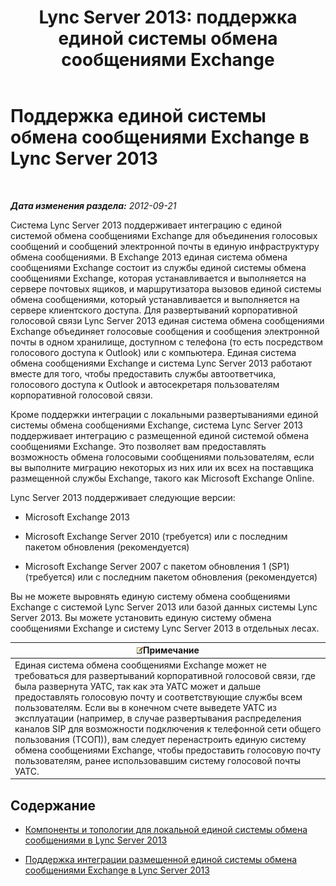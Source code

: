 ﻿---
title: 'Lync Server 2013: поддержка единой системы обмена сообщениями Exchange'
TOCTitle: Поддержка единой системы обмена сообщениями Exchange
ms:assetid: 0da62b8d-7416-4fb8-a405-381ca805c53a
ms:mtpsurl: https://technet.microsoft.com/ru-ru/library/Gg398179(v=OCS.15)
ms:contentKeyID: 49308932
ms.date: 05/19/2016
mtps_version: v=OCS.15
ms.translationtype: HT
---

# Поддержка единой системы обмена сообщениями Exchange в Lync Server 2013

 

_**Дата изменения раздела:** 2012-09-21_

Система Lync Server 2013 поддерживает интеграцию с единой системой обмена сообщениями Exchange для объединения голосовых сообщений и сообщений электронной почты в единую инфраструктуру обмена сообщениями. В Exchange 2013 единая система обмена сообщениями Exchange состоит из службы единой системы обмена сообщениями Exchange, которая устанавливается и выполняется на сервере почтовых ящиков, и маршрутизатора вызовов единой системы обмена сообщениями, который устанавливается и выполняется на сервере клиентского доступа. Для развертываний корпоративной голосовой связи Lync Server 2013 единая система обмена сообщениями Exchange объединяет голосовые сообщения и сообщения электронной почты в одном хранилище, доступном с телефона (то есть посредством голосового доступа к Outlook) или с компьютера. Единая система обмена сообщениями Exchange и система Lync Server 2013 работают вместе для того, чтобы предоставить службы автоответчика, голосового доступа к Outlook и автосекретаря пользователям корпоративной голосовой связи.

Кроме поддержки интеграции с локальными развертываниями единой системы обмена сообщениями Exchange, система Lync Server 2013 поддерживает интеграцию с размещенной единой системой обмена сообщениями Exchange. Это позволяет вам предоставлять возможность обмена голосовыми сообщениями пользователям, если вы выполните миграцию некоторых из них или их всех на поставщика размещенной службы Exchange, такого как Microsoft Exchange Online.

Lync Server 2013 поддерживает следующие версии:

  - Microsoft Exchange 2013

  - Microsoft Exchange Server 2010 (требуется) или с последним пакетом обновления (рекомендуется)

  - Microsoft Exchange Server 2007 с пакетом обновления 1 (SP1) (требуется) или с последним пакетом обновления (рекомендуется)

Вы не можете выровнять единую систему обмена сообщениями Exchange с системой Lync Server 2013 или базой данных системы Lync Server 2013. Вы можете установить единую систему обмена сообщениями Exchange и систему Lync Server 2013 в отдельных лесах.

<table>
<thead>
<tr class="header">
<th><img src="images/Gg398412.note(OCS.15).gif" title="note" alt="note" />Примечание</th>
</tr>
</thead>
<tbody>
<tr class="odd">
<td>Единая система обмена сообщениями Exchange может не требоваться для развертываний корпоративной голосовой связи, где была развернута УАТС, так как эта УАТС может и дальше предоставлять голосовую почту и соответствующие службы всем пользователям. Если вы в конечном счете выведете УАТС из эксплуатации (например, в случае развертывания распределения каналов SIP для возможности подключения к телефонной сети общего пользования (ТСОП)), вам следует перенастроить единую систему обмена сообщениями Exchange, чтобы предоставить голосовую почту пользователям, ранее использовавшим систему голосовой почты УАТС.</td>
</tr>
</tbody>
</table>


## Содержание

  - [Компоненты и топологии для локальной единой системы обмена сообщениями в Lync Server 2013](lync-server-2013-components-and-topologies-for-on-premises-unified-messaging.md)

  - [Поддержка интеграции размещенной единой системы обмена сообщениями Exchange в Lync Server 2013](lync-server-2013-support-for-hosted-exchange-um-integration.md)

